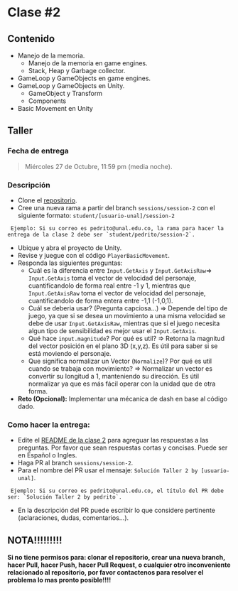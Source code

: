 # Clase #2

## Contenido

- Manejo de la memoria.
  - Manejo de la memoria en game engines.
  - Stack, Heap y Garbage collector.
- GameLoop y GameObjects en game engines.
- GameLoop y GameObjects en Unity.
  - GameObject y Transform
  - Components
- Basic Movement en Unity

## Taller

### Fecha de entrega
> Miércoles 27 de Octubre, 11:59 pm (media noche).

### Descripción
- Clone el [repositorio](https://github.com/UNAL-IntroVideojuegos-2021-2/intro-videogames-2021-2).
- Cree una nueva rama a partir del branch `sessions/session-2` con el siguiente formato: `student/[usuario-unal]/session-2`
```
 Ejemplo: Si su correo es pedrito@unal.edu.co, la rama para hacer la entrega de la clase 2 debe ser `student/pedrito/session-2`.
```
- Ubique y abra el proyecto de Unity.
- Revise y juegue con el código `PlayerBasicMovement`.
- Responda las siguientes preguntas:
  - Cuál es la diferencia entre `Input.GetAxis` y `Input.GetAxisRaw`=>  `Input.GetAxis` toma el vector de velocidad del personaje, cuantificandolo de forma real entre -1 y 1, mientras que `Input.GetAxisRaw` toma el vector de velocidad del personaje, cuantificandolo de forma entera entre -1,1 (-1,0,1).
  - Cuál se deberia usar? (Pregunta capciosa...) => Depende del tipo de juego, ya que si se desea un movimiento a una misma velocidad se debe de usar `Input.GetAxisRaw`, mientras que si el juego necesita algun tipo de sensibilidad es mejor usar el `Input.GetAxis`.
  - Qué hace `input.magnitude`? Por qué es util? => Retorna la magnitud del vector posición en el plano 3D (x,y,z). Es útil para saber si se está moviendo el personaje. 
  - Que significa normalizar un Vector (`Normalize`)? Por qué es util cuando se trabaja con movimiento? => Normalizar un vector es convertir su longitud a 1, manteniendo su dirección. Es útil normalizar ya que es más fácil operar con la unidad que de otra forma.
- **Reto (Opcional):** Implementar una mécanica de dash en base al código dado.

### Como hacer la entrega:
- Edite el [README de la clase 2](https://github.com/UNAL-IntroVideojuegos-2021-2/intro-videogames-2021-2/blob/main/Clase2/README.md) para agreguar las respuestas a las preguntas. Por favor que sean respuestas cortas y concisas. Puede ser en Español o Ingles.
- Haga PR al branch `sessions/session-2`. 
- Para el nombre del PR usar el mensaje: `Solución Taller 2 by [usuario-unal]`. 
```
 Ejemplo: Si su correo es pedrito@unal.edu.co, el título del PR debe ser: `Solución Taller 2 by pedrito`.
```
- En la descripción del PR puede escribir lo que considere pertinente (aclaraciones, dudas, comentarios...).

## NOTA!!!!!!!!!
**Si no tiene permisos para: clonar el repositorio, crear una nueva branch, hacer Pull, hacer Push, hacer Pull Request, o cualquier otro inconveniente relacionado al repositorio, por favor contactenos para resolver el problema lo mas pronto posible!!!!**